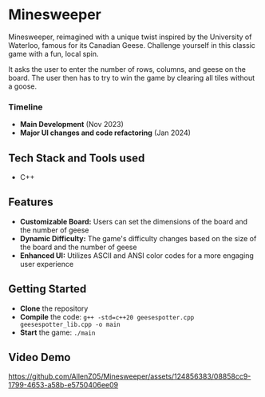 # Minesweeper

Minesweeper, reimagined with a unique twist inspired by the University of Waterloo, famous for its Canadian Geese. Challenge yourself in this classic game with a fun, local spin.

It asks the user to enter the number of rows, columns, and geese on the board. The user then has to try to win the game by clearing all tiles without a goose. 

### Timeline 

- **Main Development** (Nov 2023)
- **Major UI changes and code refactoring** (Jan 2024)

## Tech Stack and Tools used 

- C++ 

## Features

- **Customizable Board:** Users can set the dimensions of the board and the number of geese
- **Dynamic Difficulty:** The game's difficulty changes based on the size of the board and the number of geese
- **Enhanced UI:** Utilizes ASCII and ANSI color codes for a more engaging user experience

## Getting Started

- **Clone** the repository
- **Compile** the code: `g++ -std=c++20 geesespotter.cpp geesespotter_lib.cpp -o main` 
- **Start** the game: `./main` 

## Video Demo

https://github.com/AllenZ05/Minesweeper/assets/124856383/08858cc9-1799-4653-a58b-e5750406ee09
